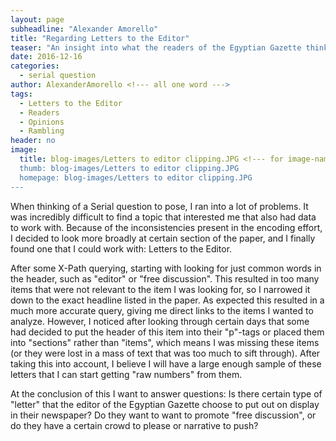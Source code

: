 ```yaml
---
layout: page
subheadline: "Alexander Amorello"
title: "Regarding Letters to the Editor"
teaser: "An insight into what the readers of the Egyptian Gazette think"
date: 2016-12-16
categories:
  - serial question
author: AlexanderAmorello <!--- all one word --->
tags:
  - Letters to the Editor
  - Readers
  - Opinions
  - Rambling
header: no
image:
  title: blog-images/Letters to editor clipping.JPG <!--- for image-name.png, substitute name you've given your image file --->
  thumb: blog-images/Letters to editor clipping.JPG
  homepage: blog-images/Letters to editor clipping.JPG
---
```


When thinking of a Serial question to pose, I ran into a lot of problems. It was incredibly difficult to find a topic that interested me that also had data to work with. Because of the inconsistencies present in the encoding effort, I decided to look more broadly at certain section of the paper, and I finally found one that I could work with: Letters to the Editor.

After some X-Path querying, starting with looking for just common words in the header, such as "editor" or "free discussion". This resulted in too many items that were not relevant to the item I was looking for, so I narrowed it down to the exact headline listed in the paper. As expected this resulted in a much more accurate query, giving me direct links to the items I wanted to analyze. However, I noticed after looking through certain days that some had decided to put the header of this item into their "p"-tags or placed them into "sections" rather than "items", which means I was missing these items (or they were lost in a mass of text that was too much to sift through). After taking this into account, I believe I will have a large enough sample of these letters that I can start getting "raw numbers" from them.

At the conclusion of this I want to answer questions: Is there certain type of "letter" that the editor of the Egyptian Gazette choose to put out on display in their newspaper? Do they want to want to promote "free discussion", or do they have a certain crowd to please or narrative to push?
